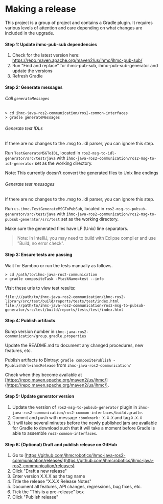 # Making a release

This project is a group of project and contains a Gradle plugin. It requires various levels of attention and care
depending on what changes are included in the upgrade.

#### Step 1: Update ihmc-pub-sub dependencies

1. Check for the latest version here: https://repo.maven.apache.org/maven2/us/ihmc/ihmc-pub-sub/
1. Run "Find and replace" for ihmc-pub-sub, ihmc-pub-sub-generator and update the versions
1. Refresh Gradle

#### Step 2: Generate messages

###### Call `generateMessages`

```
> cd ihmc-java-ros2-communication/ros2-common-interfaces
> gradle generateMessages
```

###### Generate test IDLs

If there are no changes to the .msg to .idl parser, you can ignore this step.

Run `TestGenerateMSGToIDL`, 
located in `ros2-msg-to-idl-generator/src/test/java` 
with `ihmc-java-ros2-communication/ros2-msg-to-idl-generator` set as the working directory.

Note: This currently doesn't convert the generated files to Unix line endings

###### Generate test messages

If there are no changes to the .msg to .idl parser, you can ignore this step.

Run `us.ihmc.TestGenerateMSGToPubSub`, 
located in `ros2-msg-to-pubsub-generator/src/test/java` 
with `ihmc-java-ros2-communication/ros2-msg-to-pubsub-generator/src/test` set as the working directory.

Make sure the generated files have LF (Unix) line separators.

> Note: In IntelliJ, you may need to build with Eclipse compiler and use "Build, no error check".

#### Step 3: Ensure tests are passing

Wait for Bamboo or run the tests manually as follows.

```
> cd /path/to/ihmc-java-ros2-communication
> gradle compositeTask -PtaskName=test --info
```
Visit these urls to view test results:

```
file:///path/to/ihmc-java-ros2-communication/ihmc-ros2-library/src/test/build/reports/tests/test/index.html
file:///path/to/ihmc-java-ros2-communication/ros2-msg-to-pubsub-generator/src/test/build/reports/tests/test/index.html
```

#### Step 4: Publish artifacts

Bump version number in `ihmc-java-ros2-communication/group.gradle.properties`

Update the README.md to document any changed procedures, new features, etc.

Publish artifacts to Bintray: `gradle compositePublish -PpublishUrl=ihmcRelease` from `ihmc-java-ros2-communication/`

Check when they become available at [https://repo.maven.apache.org/maven2/us/ihmc/](https://repo.maven.apache.org/maven2/us/ihmc/).

#### Step 5: Update generator version

1. Update the version of `ros2-msg-to-pubsub-generator` plugin in `ihmc-java-ros2-communication/ros2-common-interfaces/build.gradle`.
1. Commit and push with message `:bookmark: X.X.X` and tag `X.X.X`
1. It will take several minutes before the newly published jars are available for Gradle to download such that it will take a moment 
before Gradle is able to assemble `ros2-common-interfaces`.

#### Step 6: (Optional) Draft and publish release on GitHub

1. Go to [https://github.com/ihmcrobotics/ihmc-java-ros2-communication/releases](https://github.com/ihmcrobotics/ihmc-java-ros2-communication/releases)
1. Click "Draft a new release"
1. Enter version X.X.X as the tag name
1. Title the release "X.X.X Release Notes"
1. Document all features, API changes, regressions, bug fixes, etc.
1. Tick the "This is a pre-release" box
1. Click "Publish release"
